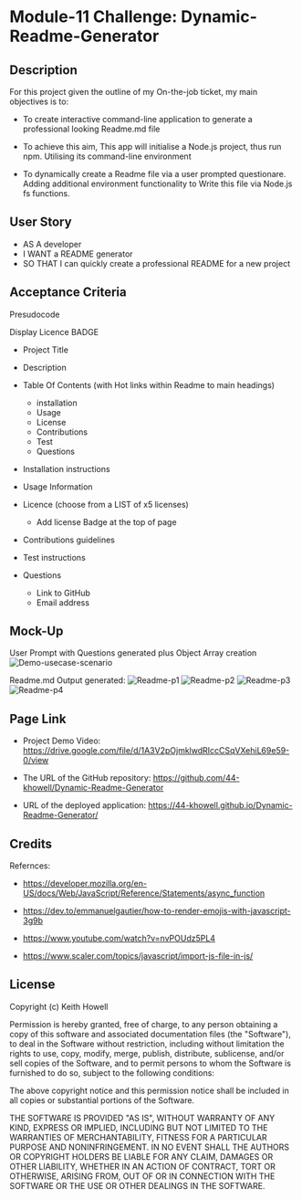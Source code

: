 # Module-11 Challenge: Dynamic-Readme-Generator

## Description

For this project given the outline of my On-the-job ticket, my main objectives is to:

- To create interactive command-line application to generate a professional looking Readme.md file 
- To achieve this aim, This app will initialise a Node.js project, thus run npm. Utilising its command-line environment 

- To dynamically create a Readme file via a user prompted questionare. Adding additional environment functionality to
Write this file via Node.js fs functions. 

## User Story

- AS A developer
- I WANT a README generator
- SO THAT I can quickly create a professional README for a new project

## Acceptance Criteria

Presudocode

Display Licence BADGE 

   - Project Title 

   - Description

   - Table Of Contents (with Hot links within Readme to main headings) 

      * installation
      * Usage
      * License
      * Contributions
      * Test 
      * Questions
      
  - Installation instructions   
  - Usage Information
  - Licence (choose from a LIST of x5 licenses) 
      * Add license Badge at the top of page
      
  - Contributions guidelines
  - Test instructions 
  - Questions 
      * Link to GitHub
      * Email address
 
 ## Mock-Up

User Prompt with Questions generated plus Object Array creation
![Demo-usecase-scenario](https://user-images.githubusercontent.com/119610043/221847505-e8af1793-abc1-4d49-85de-325327d7253c.png)

Readme.md Output generated: 
![Readme-p1](https://user-images.githubusercontent.com/119610043/221849380-5b2080b3-cd3c-4e78-be95-9a52c82b8cd5.png)
![Readme-p2](https://user-images.githubusercontent.com/119610043/221849414-037f17f1-bc2f-43dc-bf9e-9c0220deb6d9.png)
![Readme-p3](https://user-images.githubusercontent.com/119610043/221849445-a7547798-605e-4e55-be1e-ca17d5f2a468.png)
![Readme-p4](https://user-images.githubusercontent.com/119610043/221849466-0747243e-597d-40c2-b618-77ab7613ec31.png)



 
 ## Page Link
 
  - Project Demo Video: https://drive.google.com/file/d/1A3V2pOjmklwdRIccCSqVXehiL69e59-0/view
 
  - The URL of the GitHub repository: https://github.com/44-khowell/Dynamic-Readme-Generator
 
  - URL of the deployed application: https://44-khowell.github.io/Dynamic-Readme-Generator/
 
 ## Credits

Refernces: 

-  https://developer.mozilla.org/en-US/docs/Web/JavaScript/Reference/Statements/async_function

-  https://dev.to/emmanuelgautier/how-to-render-emojis-with-javascript-3g9b

-  https://www.youtube.com/watch?v=nvPOUdz5PL4

-  https://www.scaler.com/topics/javascript/import-js-file-in-js/

## License 

Copyright (c) Keith Howell

Permission is hereby granted, free of charge, to any person obtaining a copy of this software and associated documentation files (the "Software"), to deal in the Software without restriction, including without limitation the rights to use, copy, modify, merge, publish, distribute, sublicense, and/or sell copies of the Software, and to permit persons to whom the Software is furnished to do so, subject to the following conditions:

The above copyright notice and this permission notice shall be included in all copies or substantial portions of the Software.

THE SOFTWARE IS PROVIDED "AS IS", WITHOUT WARRANTY OF ANY KIND, EXPRESS OR IMPLIED, INCLUDING BUT NOT LIMITED TO THE WARRANTIES OF MERCHANTABILITY, FITNESS FOR A PARTICULAR PURPOSE AND NONINFRINGEMENT. IN NO EVENT SHALL THE AUTHORS OR COPYRIGHT HOLDERS BE LIABLE FOR ANY CLAIM, DAMAGES OR OTHER LIABILITY, WHETHER IN AN ACTION OF CONTRACT, TORT OR OTHERWISE, ARISING FROM, OUT OF OR IN CONNECTION WITH THE SOFTWARE OR THE USE OR OTHER DEALINGS IN THE SOFTWARE.
